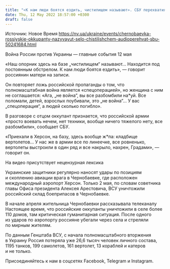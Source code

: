 ```yaml
---
title: "«К нам люди боятся ездить, чистилищем называют». СБУ перехватила разговор оккупанта о Чернобаевке"
date: Thu, 12 May 2022 18:57:00 +0300
draft: false
---
```

Источник: Новое Время https://nv.ua/ukraine/events/chernobaevka-rossiyskie-okkupanty-nazyvayut-selo-chistilishchem-audioperehvat-sbu-50241684.html


Война России против Украины — главные события 12 мая

«Наш опорник здесь на базе „чистилищем“ называют… Находится под постоянным обстрелом. К нам люди боятся ездить», — говорит россиянин матери на записи.

Он повторяет ложь российской пропаганды о том, что полномасштабная война является «спецоперацией», но женщина с ним не соглашается: «Ага, „не война“, вы все разбомбили на*уй. Все поломали, детей, взрослых поубивали, это „не война“… У вас „спецоперация“, а людей сколько погибло».

В разговоре с отцом оккупант признается, что российской армии «просто воевать нечем, нет техники, вообще ничего тяжелого нету, все разбомбили», сообщает СБУ.

«Приехали в Херсон, на базу, здесь вообще ж*па: кладбище вертолетов… У нас же в армии все по линеечке, все ровненько, вертолеты выстроили в один ряд и все накрыло, нахрен, Градами», — говорит он.

На видео присутствует нецензурная лексика

Украинские защитники регулярно наносят удары по позициям и скоплению авиации врага в Чернобаевке, где расположен международный аэропорт Херсон. Только 2 мая, по словам советника главы Офиса президента Алексея Арестовича, ВСУ уничтожили российский склад боеприпасов в Чернобаевке.

В начале апреля жительница Чернобаевки рассказывала телеканалу Настоящее время, что российские оккупанты уничтожили в селе более 110 домов, там критическая гуманитарная ситуация. После одного из ударов по аэропорту россияне убегали через села и стреляли по мирным жителям.

 По данным Генштаба ВСУ, с начала полномасштабного вторжения в Украину Россия потеряла уже 26,6 тысяч человек личного состава, 1195 танков, 199 самолетов, 161 вертолет, 13 кораблей и катеров и не только.

Присоединяйтесь к нам в соцсетях Facebook, Telegram и Instagram.
